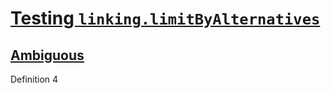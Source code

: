 # [Testing `linking.limitByAlternatives`](#testing-linkinglimitbyalternatives)

## [Ambiguous](#ambiguous)

Definition 4
